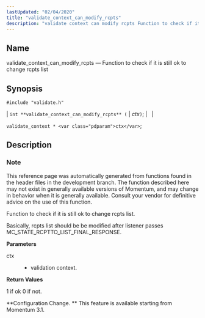 ```yaml
---
lastUpdated: "02/04/2020"
title: "validate_context_can_modify_rcpts"
description: "validate context can modify rcpts Function to check if it is still ok to change rcpts list int validate context can modify rcpts ctx validate context ctx This reference page was automatically generated from functions found in the header files in the development branch The function described here may not..."
---
```


<a name="apis.validate_context_can_modify_rcpts"></a> 
## Name

validate_context_can_modify_rcpts — Function to check if it is still ok to change rcpts list

## Synopsis

`#include "validate.h"`

| `int **validate_context_can_modify_rcpts** (` | <var class="pdparam">ctx</var>`)`; |   |

`validate_context * <var class="pdparam">ctx</var>`;<a name="idp64280272"></a> 
## Description

### Note

This reference page was automatically generated from functions found in the header files in the development branch. The function described here may not exist in generally available versions of Momentum, and may change in behavior when it is generally available. Consult your vendor for definitive advice on the use of this function.

Function to check if it is still ok to change rcpts list.

Basically, rcpts list should be be modified after listener passes MC_STATE_RCPTTO_LIST_FINAL_RESPONSE.

**<a name="idp64283712"></a> Parameters**

<dl class="variablelist">

<dt>ctx</dt>

<dd>

- validation context.

</dd>

</dl>

**<a name="idp64286720"></a> Return Values**

1 if ok 0 if not.

**Configuration Change. ** This feature is available starting from Momentum 3.1.
